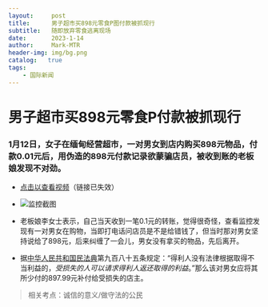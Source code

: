 ```yaml
---
layout:     post
title:      男子超市买898元零食P图付款被抓现行
subtitle:   随即放弃零食逃离现场
date:       2023-1-14
author:     Mark-MTR
header-img: img/bg.png
catalog:   true
tags:
    - 国际新闻
---
```

# 男子超市买898元零食P付款被抓现行

### 1月12日，女子在缅甸经营超市，一对男女到店内购买898元物品，付款0.01元后，用伪造的898元付款记录欲蒙骗店员，被收到账的老板娘发现不对劲。

- [点击以查看视频](https:mark-mtr.github.io/News/2023/01/14/男子超市买898元零食p图付款被抓现行/videoplayback.mp4 "视频")（链接已失效）

- ![监控截图](https://i6.hexun.com/2023-01-15/207649471.png)

- 老板娘李女士表示，自己当天收到一笔0.1元的转账，觉得很奇怪，查看监控发现有一对男女在购物，当即打电话问店员是不是给错钱了，但当时那对男女坚持说给了898元，后来纠缠了一会儿，男女没有拿买的物品，先后离开。

- 据[中华人民共和国民法典](http://www.gov.cn/xinwen/2020-06/01/content_5516649.htm "民法典")第九百八十五条规定：“得利人没有法律根据取得不当利益的，*受损失的人可以请求得利人返还取得的利益*。”那么该对男女应将其所少付的897.99元补付给受损失的店主。

> 相关考点：诚信的意义/做守法的公民
